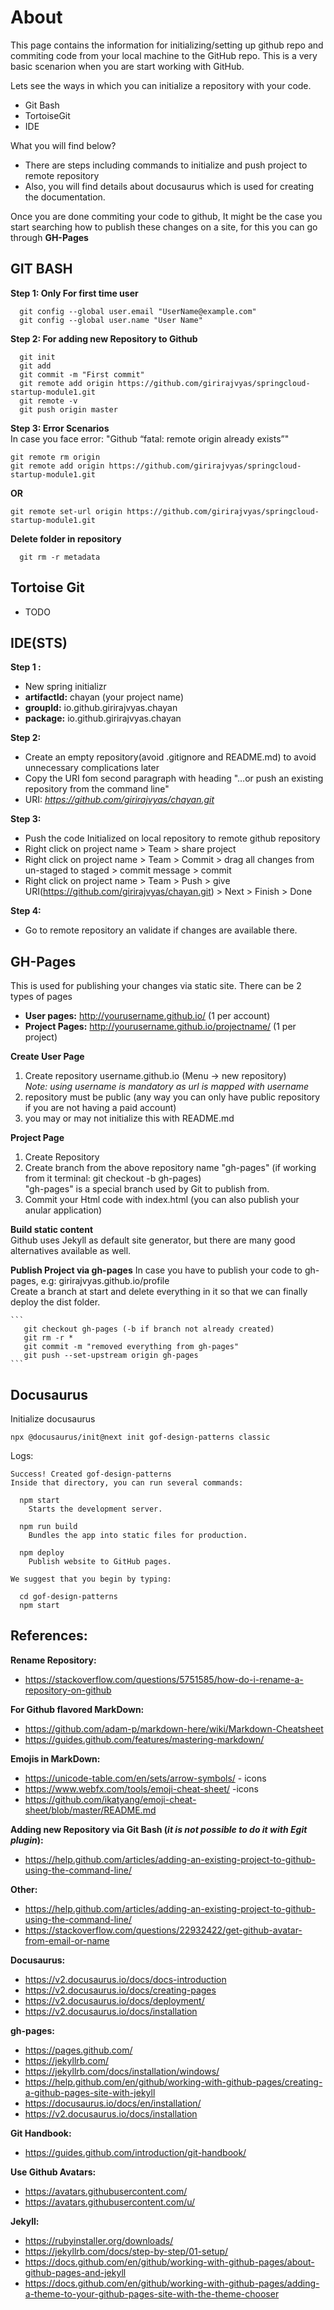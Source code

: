 # About
This page contains the information for initializing/setting up github repo and commiting code from your local machine to the GitHub repo. This is a very basic scenarion when you are start working with GitHub.

Lets see the ways in which you can initialize a repository with your code.
 - Git Bash
 - TortoiseGit
 - IDE

What you will find below?
 - There are steps including commands to initialize and push project to remote repository
 - Also, you will find details about docusaurus which is used for creating the documentation.

Once you are done commiting your code to github, It might be the case you start searching how to publish these changes on a site, for this you can go through **GH-Pages** 

## GIT BASH

**Step 1: Only For first time user**
```
  git config --global user.email "UserName@example.com"
  git config --global user.name "User Name"
```
__Step 2: For adding new Repository to Github__
```
  git init
  git add
  git commit -m "First commit"
  git remote add origin https://github.com/girirajvyas/springcloud-startup-module1.git 
  git remote -v
  git push origin master
  ```
**Step 3: Error Scenarios**  
  In case you face error: "Github “fatal: remote origin already exists”"
  ```
  git remote rm origin
  git remote add origin https://github.com/girirajvyas/springcloud-startup-module1.git
  ```
  **OR** 
  ```
  git remote set-url origin https://github.com/girirajvyas/springcloud-startup-module1.git
  ```
**Delete folder in repository**
```
  git rm -r metadata
```

## Tortoise Git
- TODO


## IDE(STS)

**Step 1 :**
- New spring initializr
- **artifactId:** chayan (your project name)
- **groupId:** io.github.girirajvyas.chayan
- **package:** io.github.girirajvyas.chayan

**Step 2:** 
- Create an empty repository(avoid .gitignore and README.md) to avoid unnecessary complications later
- Copy the URI fom second paragraph with heading "…or push an existing repository from the command line"
- URI: *https://github.com/girirajvyas/chayan.git*

**Step 3:** 
- Push the code Initialized on local repository to remote github repository  
- Right click on project name > Team > share project  
- Right click on project name > Team > Commit > drag all changes from un-staged to staged > commit message > commit  
- Right click on project name > Team > Push > give URI(https://github.com/girirajvyas/chayan.git) > Next > Finish > Done  

**Step 4:**
- Go to remote repository an validate if changes are available there.


## GH-Pages
This is used for publishing your changes via static site. There can be 2 types of pages 
  - **User pages:** http://yourusername.github.io/ (1 per account)  
  - **Project Pages:** http://yourusername.github.io/projectname/ (1 per project)  

**Create User Page**
1. Create repository username.github.io (Menu -> new repository)  
*Note: using username is mandatory as url is mapped with username*  
2. repository must be public (any way you can only have public repository if you are not having a paid account)  
3. you may or may not initialize this with README.md  

**Project Page**
1. Create Repository  
2. Create branch from the above repository name "gh-pages" (if working from it terminal: git checkout -b gh-pages)  
"gh-pages" is a special branch used by Git to publish from.  
3. Commit your Html code with index.html (you can also publish your anular application)  

**Build static content**  
Github uses Jekyll as default site generator, but there are many good alternatives available as well.  

**Publish Project via gh-pages**
In case you have to publish your code to gh-pages, e.g: girirajvyas.github.io/profile  
Create a branch at start and delete everything in it so that we can finally deploy the dist folder.    

    ```
       git checkout gh-pages (-b if branch not already created)  
       git rm -r *
       git commit -m "removed everything from gh-pages"   
       git push --set-upstream origin gh-pages  
    ```

## Docusaurus

Initialize docusaurus
```
npx @docusaurus/init@next init gof-design-patterns classic
```

Logs: 
```
Success! Created gof-design-patterns
Inside that directory, you can run several commands:

  npm start
    Starts the development server.

  npm run build
    Bundles the app into static files for production.

  npm deploy
    Publish website to GitHub pages.

We suggest that you begin by typing:

  cd gof-design-patterns
  npm start
```

## References:  
**Rename Repository:**
 - https://stackoverflow.com/questions/5751585/how-do-i-rename-a-repository-on-github

**For Github flavored MarkDown:** 
 - https://github.com/adam-p/markdown-here/wiki/Markdown-Cheatsheet  
 - https://guides.github.com/features/mastering-markdown/

**Emojis in MarkDown:**
 - https://unicode-table.com/en/sets/arrow-symbols/ - icons
 - https://www.webfx.com/tools/emoji-cheat-sheet/ -icons
 - https://github.com/ikatyang/emoji-cheat-sheet/blob/master/README.md

**Adding new Repository via Git Bash (*it is not possible to do it with Egit plugin*):**
 - https://help.github.com/articles/adding-an-existing-project-to-github-using-the-command-line/

**Other:**
 - https://help.github.com/articles/adding-an-existing-project-to-github-using-the-command-line/  
 - https://stackoverflow.com/questions/22932422/get-github-avatar-from-email-or-name 

**Docusaurus:**  
 - https://v2.docusaurus.io/docs/docs-introduction
 - https://v2.docusaurus.io/docs/creating-pages
 - https://v2.docusaurus.io/docs/deployment/
 - https://v2.docusaurus.io/docs/installation

**gh-pages:**  
 - https://pages.github.com/
 - https://jekyllrb.com/
 - https://jekyllrb.com/docs/installation/windows/
 - https://help.github.com/en/github/working-with-github-pages/creating-a-github-pages-site-with-jekyll
 - https://docusaurus.io/docs/en/installation/
 - https://v2.docusaurus.io/docs/installation
 
**Git Handbook:**  
- https://guides.github.com/introduction/git-handbook/

**Use Github Avatars:**  
- https://avatars.githubusercontent.com/<username>
- https://avatars.githubusercontent.com/u/<userid>

**Jekyll:**  
- https://rubyinstaller.org/downloads/
- https://jekyllrb.com/docs/step-by-step/01-setup/
- https://docs.github.com/en/github/working-with-github-pages/about-github-pages-and-jekyll
- https://docs.github.com/en/github/working-with-github-pages/adding-a-theme-to-your-github-pages-site-with-the-theme-chooser
